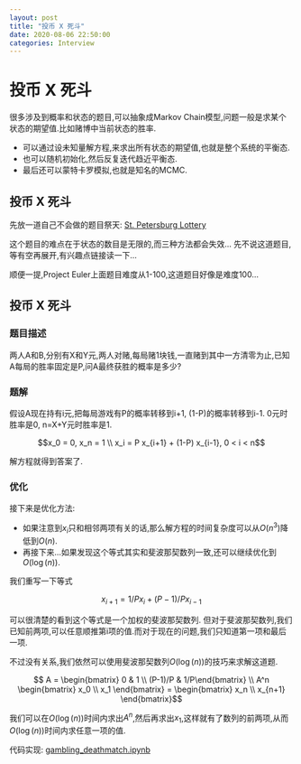 ```yaml
---
layout: post
title: "投币 X 死斗"
date: 2020-08-06 22:50:00
categories: Interview
---
```


# 投币 X 死斗

很多涉及到概率和状态的题目,可以抽象成Markov Chain模型,问题一般是求某个状态的期望值.比如赌博中当前状态的胜率.
  - 可以通过设未知量解方程,来求出所有状态的期望值,也就是整个系统的平衡态.
  - 也可以随机初始化,然后反复迭代趋近平衡态.
  - 最后还可以蒙特卡罗模拟,也就是知名的MCMC.

## **投币** X 死斗

先放一道自己不会做的题目祭天: [St. Petersburg Lottery](https://projecteuler.net/problem=499)

这个题目的难点在于状态的数目是无限的,而三种方法都会失效... 先不说这道题目,等有空再展开,有兴趣点链接读一下...

顺便一提,Project Euler上面题目难度从1-100,这道题目好像是难度100...

## 投币 X **死斗**

### 题目描述

两人A和B,分别有X和Y元,两人对赌,每局赌1块钱,一直赌到其中一方清零为止,已知A每局的胜率固定是P,问A最终获胜的概率是多少?

### 题解

假设A现在持有i元,把每局游戏有P的概率转移到i+1, (1-P)的概率转移到i-1. 0元时胜率是0, n=X+Y元时胜率是1.

$$x_0 = 0, x_n = 1 \\ x_i = P x_{i+1} + (1-P) x_{i-1}, 0 < i < n$$

解方程就得到答案了.

### 优化

接下来是优化方法:
  - 如果注意到$x_i$只和相邻两项有关的话,那么解方程的时间复杂度可以从$O(n^3)$降低到$O(n)$.
  - 再接下来...如果发现这个等式其实和斐波那契数列一致,还可以继续优化到$O(\log(n))$.

我们重写一下等式

$$x_{i+1} = 1/P x_i + (P-1)/P x_{i-1}$$

可以很清楚的看到这个等式是一个加权的斐波那契数列. 但对于斐波那契数列,我们已知前两项,可以任意顺推第i项的值.而对于现在的问题,我们只知道第一项和最后一项.

不过没有关系,我们依然可以使用斐波那契数列$O(\log(n))$的技巧来求解这道题.

$$ A = \begin{bmatrix} 0 & 1 \\ (P-1)/P & 1/P\end{bmatrix} \\ A^n \begin{bmatrix} x_0 \\ x_1 \end{bmatrix} = \begin{bmatrix} x_n \\ x_{n+1} \end{bmatrix}$$

我们可以在$O(\log(n))$时间内求出$A^n$,然后再求出$x_1$,这样就有了数列的前两项,从而$O(\log(n))$时间内求任意一项的值.

代码实现: [gambling_deathmatch.ipynb](https://github.com/FiveEyes/FiveEyes.github.io/blob/master/assets/code/gambling_deathmatch.ipynb)
